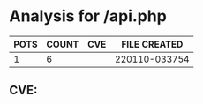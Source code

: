 # Analysis for /api.php
| POTS | COUNT | CVE | FILE CREATED |
|---|---|---|---|
| 1 | 6 | | 220110-033754 |

## CVE: 